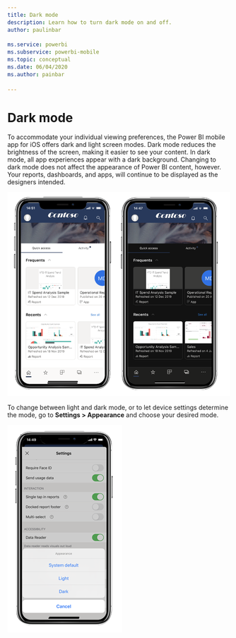 ```yaml
---
title: Dark mode
description: Learn how to turn dark mode on and off.
author: paulinbar

ms.service: powerbi
ms.subservice: powerbi-mobile
ms.topic: conceptual
ms.date: 06/04/2020
ms.author: painbar

---
```

# Dark mode

To accommodate your individual viewing preferences, the Power BI mobile app for iOS offers dark and light screen modes. Dark mode reduces the brightness of the screen, making it easier to see your content. In dark mode, all app experiences appear with a dark background. Changing to dark mode does not affect the appearance of Power BI content, however. Your reports, dashboards, and apps, will continue to be displayed as the designers intended.

![Dark versus light mode](media/mobile-apps-dark-mode/powerbi-mobile-darkmode-lightmode.png)

To change between light and dark mode, or to let device settings determine the mode, go to **Settings > Appearance** and choose your desired mode.

![Appearance settings](media/mobile-apps-dark-mode/powerbi-mobile-appearance-settings1.png)